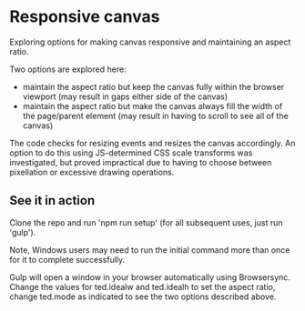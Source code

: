 Responsive canvas
=================

Exploring options for making canvas responsive and maintaining an aspect ratio.

Two options are explored here:

- maintain the aspect ratio but keep the canvas fully within the browser viewport (may result in gaps either side of the canvas)
- maintain the aspect ratio but make the canvas always fill the width of the page/parent element (may result in having to scroll to see all of the canvas)

The code checks for resizing events and resizes the canvas accordingly. An option to do this using JS-determined CSS scale transforms was investigated, but proved impractical due to having to choose between pixellation or excessive drawing operations.

See it in action
----------------

Clone the repo and run 'npm run setup' (for all subsequent uses, just run 'gulp').

Note, Windows users may need to run the initial command more than once for it to complete successfully.

Gulp will open a window in your browser automatically using Browsersync. Change the values for ted.idealw and ted.idealh to set the aspect ratio, change ted.mode as indicated to see the two options described above.
